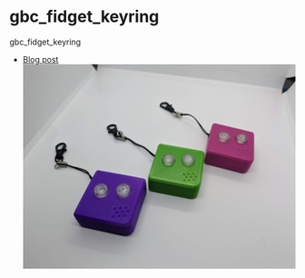 # gbc_fidget_keyring
gbc_fidget_keyring
* [Blog post](https://facelesstech.wordpress.com/2023/09/15/gameboy-macro-rgb-light-bar/)
![alt text](https://github.com/facelesstech/gbc_fidget_keyring/blob/main/PXL_20231004_170249180.jpg?raw=true)
